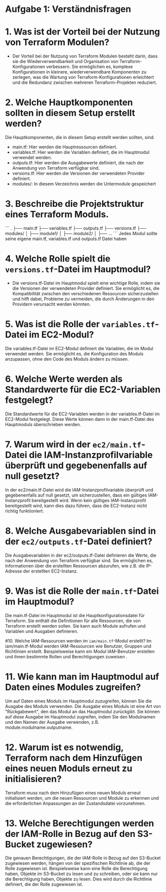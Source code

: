 # Aufgabe 1: Verständnisfragen

# 1. Was ist der Vorteil bei der Nutzung von Terraform Modulen?
- Der Vorteil bei der Nutzung von Terraform Modulen besteht darin, dass sie die Wiederverwendbarkeit und Organisation von Terraform-Konfigurationen verbessern. Sie ermöglichen es, komplexe Konfigurationen in kleinere, wiederverwendbare Komponenten zu zerlegen, was die Wartung von Terraform-Konfigurationen erleichtert und die Redundanz zwischen mehreren Terraform-Projekten reduziert.

# 2. Welche Hauptkomponenten sollten in diesem Setup erstellt werden?
Die Hauptkomponenten, die in diesem Setup erstellt werden sollten, sind:
- main.tf: Hier werden die Hauptressourcen definiert.
- variables.tf: Hier werden die Variablen definiert, die im Hauptmodul verwendet werden.
- outputs.tf: Hier werden die Ausgabewerte definiert, die nach der Anwendung von Terraform verfügbar sind.
- versions.tf: Hier werden die Versionen der verwendeten Provider definiert.
- modules/: In diesem Verzeichnis werden die Untermodule gespeichert

# 3. Beschreibe die Projektstruktur eines Terraform Moduls.
´´´  .
  ├── main.tf
  ├── variables.tf
  ├── outputs.tf
  ├── versions.tf
  ├── modules/
  │  ├── module1/
  │  ├── module2/
  │  ├── ...
´´´
Jedes Modul sollte seine eigene main.tf, variables.tf und outputs.tf Datei haben 

# 4. Welche Rolle spielt die `versions.tf`-Datei im Hauptmodul?
- Die versions.tf-Datei im Hauptmodul spielt eine wichtige Rolle, indem sie die Versionen der verwendeten Provider definiert. Sie ermöglicht es, die Kompatibilität zwischen den verschiedenen Ressourcen sicherzustellen und hilft dabei, Probleme zu vermeiden, die durch Änderungen in den Providern verursacht werden könnten.

# 5. Was ist die Rolle der `variables.tf`-Datei im EC2-Modul?
Die variables.tf-Datei im EC2-Modul definiert die Variablen, die im Modul verwendet werden. Sie ermöglicht es, die Konfiguration des Moduls anzupassen, ohne den Code des Moduls ändern zu müssen.

# 6. Welche Werte werden als Standardwerte für die EC2-Variablen festgelegt?
Die Standardwerte für die EC2-Variablen werden in der variables.tf-Datei im EC2-Modul festgelegt. Diese Werte können dann in der main.tf-Datei des Hauptmoduls überschrieben werden.

# 7. Warum wird in der `ec2/main.tf`-Datei die IAM-Instanzprofilvariable überprüft und gegebenenfalls auf null gesetzt?
In der ec2/main.tf-Datei wird die IAM-Instanzprofilvariable überprüft und gegebenenfalls auf null gesetzt, um sicherzustellen, dass ein gültiges IAM-Instanzprofil bereitgestellt wird. Wenn kein gültiges IAM-Instanzprofil bereitgestellt wird, kann dies dazu führen, dass die EC2-Instanz nicht richtig funktioniert.

# 8. Welche Ausgabevariablen sind in der `ec2/outputs.tf`-Datei definiert?
Die Ausgabevariablen in der ec2/outputs.tf-Datei definieren die Werte, die nach der Anwendung von Terraform verfügbar sind. Sie ermöglichen es, Informationen über die erstellten Ressourcen abzurufen, wie z.B. die IP-Adresse der erstellten EC2-Instanz.

# 9. Was ist die Rolle der `main.tf`-Datei im Hauptmodul?
Die main.tf-Datei im Hauptmodul ist die Hauptkonfigurationsdatei für Terraform. Sie enthält die Definitionen für alle Ressourcen, die von Terraform erstellt werden sollen. Sie kann auch Module aufrufen und Variablen und Ausgaben definieren.

#10. Welche IAM-Ressourcen werden im `iam/main.tf`-Modul erstellt?
Im iam/main.tf-Modul werden IAM-Ressourcen wie Benutzer, Gruppen und Richtlinien erstellt. Beispielsweise kann ein Modul IAM-Benutzer erstellen und ihnen bestimmte Rollen und Berechtigungen zuweisen .

# 11. Wie kann man im Hauptmodul auf Daten eines Modules zugreifen?
Um auf Daten eines Moduls im Hauptmodul zuzugreifen, können Sie die Ausgabe des Moduls verwenden. Die Ausgabe eines Moduls ist eine Art von "Rückgabewert", den das Modul an das Hauptmodul zurückgibt. Sie können auf diese Ausgabe im Hauptmodul zugreifen, indem Sie den Modulnamen und den Namen der Ausgabe verwenden, z.B. module.modulname.outputname.

# 12. Warum ist es notwendig, Terraform nach dem Hinzufügen eines neuen Moduls erneut zu initialisieren?
Terraform muss nach dem Hinzufügen eines neuen Moduls erneut initialisiert werden, um die neuen Ressourcen und Module zu erkennen und die erforderlichen Anpassungen an der Zustandsdatei vorzunehmen.

# 13. Welche Berechtigungen werden der IAM-Rolle in Bezug auf den S3-Bucket zugewiesen?
Die genauen Berechtigungen, die der IAM-Rolle in Bezug auf den S3-Bucket zugewiesen werden, hängen von der spezifischen Richtlinie ab, die der Rolle zugewiesen ist. Beispielsweise kann eine Rolle die Berechtigung haben, Objekte im S3-Bucket zu lesen und zu schreiben, oder sie kann nur die Berechtigung haben, Objekte zu lesen. Dies wird durch die Richtlinie definiert, die der Rolle zugewiesen ist.
